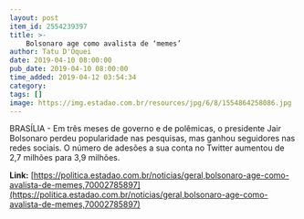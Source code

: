 ```yaml
---
layout: post
item_id: 2554239397
title: >-
    Bolsonaro age como avalista de ‘memes’
author: Tatu D'Oquei
date: 2019-04-10 08:00:00
pub_date: 2019-04-10 08:00:00
time_added: 2019-04-12 03:54:34
category: 
tags: []
image: https://img.estadao.com.br/resources/jpg/6/8/1554864258086.jpg
---
```


BRASÍLIA - Em três meses de governo e de polêmicas, o presidente Jair Bolsonaro perdeu popularidade nas pesquisas, mas ganhou seguidores nas redes sociais. O número de adesões a sua conta no Twitter aumentou de 2,7 milhões para 3,9 milhões.

**Link:** [https://politica.estadao.com.br/noticias/geral,bolsonaro-age-como-avalista-de-memes,70002785897](https://politica.estadao.com.br/noticias/geral,bolsonaro-age-como-avalista-de-memes,70002785897)

